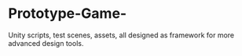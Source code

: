 # Prototype-Game-
Unity scripts, test scenes, assets, all designed as framework for more advanced design tools.
